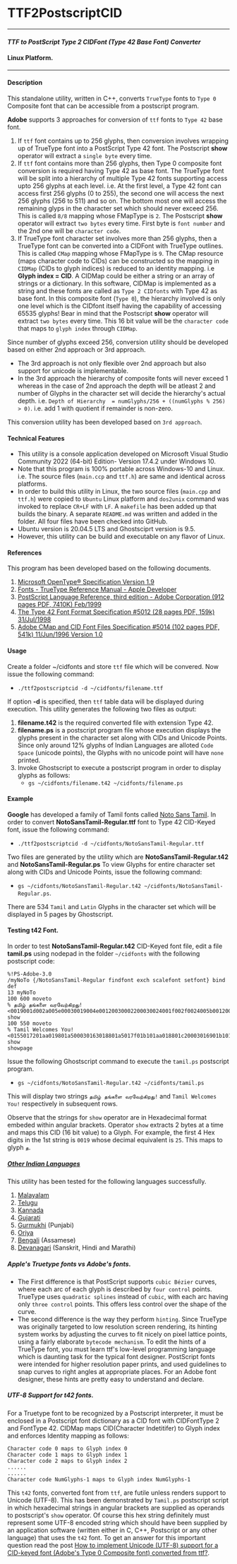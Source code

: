 # TTF2PostscriptCID
----------------------------------------------------------------------------------------
#### _TTF to PostScript Type 2 CIDFont (Type 42 Base Font) Converter_
#### Linux Platform.
----------------------------------------------------------------------------------------
#### Description
This standalone utility, written in C++, converts `TrueType` fonts to `Type 0` Composite font that can be accessible from a postscript program. 

**Adobe** supports 3 approaches for conversion of `ttf` fonts to `Type 42` base font.
1. If `ttf` font contains up to 256 glyphs, then conversion involves wrapping up of TrueType font into a PostScript Type 42 font. The Postscript **show** operator will extract a `single byte` every time.
2. If `ttf` font contains more than 256 glyphs, then Type 0 composite font conversion is required having Type 42 as base font. The TrueType font will be split into a hierarchy of multiple Type 42 fonts supporting access upto 256 glyphs at each level. i.e. At the first level, a Type 42 font can access first 256 glyphs (0 to 255), the second one will access the next 256 glyphs (256 to 511) and so on. The bottom most one will access the remaining glyps in the character set which should never exceed 256. This is called `8/8` mapping whose FMapType is `2`. The Postscript **show** operator will extract `two bytes` every time. First byte is `font number` and the 2nd one will be `character code`.
3. If TrueType font character set involves more than 256 glyphs, then a TrueType font can be converted into a CIDFont with TrueType outlines. This is called `CMap` mapping whose FMapType is `9`. The CMap resource (maps character code to CIDs) can be constructed so the mapping in `CIDMap` (CIDs to glyph indices) is reduced to an identity mapping. i.e **Glyph index = CID**. A CIDMap could be either a string or an array of strings or a dictionary. In this software, CIDMap is implemented as a string and these fonts are called as `Type 2 CIDfonts` with Type 42 as base font. In this  composite font (`Type 0`), the hierarchy involved is only one level which is the CIDfont itself having the capability of accessing 65535 glyphs! Bear in mind that the Postscript **show** operator will extract `two bytes` every time. This 16 bit value will be the `character code` that maps to `glyph index` through `CIDMap`.

Since number of glyphs exceed 256, conversion utility should be developed based on either 2nd approach or 3rd approach. 
- The 3rd approach is not only flexible over 2nd approach but also support for unicode is implementable.
- In the 3rd approach the hierarchy of composite fonts will never exceed 1 whereas in the case of 2nd approach the depth will be atleast 2 and number of Glyphs in the character set will decide the hierarchy's actual depth. i.e. `Depth of Hierarchy  = numGlyphs/256 + ((numGlyphs % 256) > 0)`. i.e. add 1 with quotient if remainder is non-zero.

This conversion utility has been developed based on `3rd approach`.  


#### Technical Features
- This utility is a console application developed on Microsoft Visual Studio Community 2022 (64-bit) Edition- Version 17.4.2 under Windows 10.
- Note that this program is 100% portable across Windows-10 and Linux. i.e. The source files (`main.ccp` and `ttf.h`) are same and identical across platforms.
- In order to build this utility in Linux, the two source files (`main.cpp` and `ttf.h`) were copied to  `Ubuntu` Linux platform  and `dos2unix` command was invoked to replace `CR+LF` with `LF`. A `makefile` has been added up that builds the binary. A separate `README.md` was written and added in the folder. All four files have been checked into GitHub.
- Ubuntu version is 20.04.5 LTS and Ghostsciprt version is 9.5. 
- However, this utility can be build and executable on any flavor of Linux.


#### References
This program has been developed based on the following documents.
1. [Microsoft OpenType® Specification Version 1.9](https://learn.microsoft.com/en-us/typography/opentype/spec/)
2. [Fonts - TrueType Reference Manual - Apple Developer](https://developer.apple.com/fonts/TrueType-Reference-Manual/)
3. [PostScript Language Reference, third edition - Adobe Corporation (912 pages PDF, 7410K) Feb/1999](https://www.adobe.com/jp/print/postscript/pdfs/PLRM.pdf)
4. [The Type 42 Font Format Specification #5012 (28 pages PDF, 159k) 31/Jul/1998](https://adobe-type-tools.github.io/font-tech-notes/pdfs/5012.Type42_Spec.pdf)
5. [Adobe CMap and CID Font Files Specification #5014 (102 pages PDF, 541k) 11/Jun/1996 Version 1.0](https://adobe-type-tools.github.io/font-tech-notes/pdfs/5014.CIDFont_Spec.pdf)

#### Usage
Create a folder ~/cidfonts and store `ttf` file which will be convered. Now issue the following command:
- `./ttf2postscriptcid -d ~/cidfonts/filename.ttf`

If option **-d** is specified, then `ttf` table data will be displayed during execution.
This utility generates the following two files as output:
1. **filename.t42** is the required converted file with extension Type 42.
2. **filename.ps** is a postscript program file whose execution displays the glyphs present in the character set along with CIDs and Unicode Points. Since only around 12% glyphs of Indian Languages are alloted `Code Space` (unicode points), the Glyphs with no unicode point will have `none` printed.
3. Invoke Ghostscript to execute a postscript program in order to display glyphs as follows:
   - `gs ~/cidfonts/filename.t42 ~/cidfonts/filename.ps`

#### Example
**Google** has developed a family of Tamil fonts called [Noto Sans Tamil](https://fonts.google.com/noto/specimen/Noto+Sans+Tamil).
In order to convert **NotoSansTamil-Regular.ttf** font to Type 42 CID-Keyed font, issue the following command:
- `./ttf2postscriptcid -d ~/cidfonts/NotoSansTamil-Regular.ttf`

Two files are generated by the utility which are **NotoSansTamil-Regular.t42** and **NotoSansTamil-Regular.ps**
To view Glyphs for entire character set along with CIDs and Unicode Points, issue the following command:
- `gs ~/cidfonts/NotoSansTamil-Regular.t42 ~/cidfonts/NotoSansTamil-Regular.ps`.

There are 534 `Tamil` and `Latin` Glyphs in the character set which will be displayed in 5 pages by Ghostscript.

#### Testing t42 Font.

In order to test **NotoSansTamil-Regular.t42** CID-Keyed font file, edit a file **tamil.ps** using nodepad in the folder `~/cidfonts` with the following postscript code:
```
%!PS-Adobe-3.0
/myNoTo {/NotoSansTamil-Regular findfont exch scalefont setfont} bind def
13 myNoTo
100 600 moveto 
% தமிழ் தங்களை வரவேற்கிறது!
<0019001d002a005e00030019004e00120030002200030024001f002f0024005b0012002a0020007a00aa> show
100 550 moveto 
% Tamil Welcomes You!
<0155017201aa019801a500030163018801a5017f01b101aa018801c20003016901b101cb00aa00b5> show
showpage
```
Issue the following Ghostscript command  to execute the `tamil.ps` postscript program. 
- `gs ~/cidfonts/NotoSansTamil-Regular.t42 ~/cidfonts/tamil.ps`

This will display two strings `தமிழ் தங்களை வரவேற்கிறது!` and `Tamil Welcomes You!` respectively in subsequent rows.

Observe that the strings for `show` operator are in Hexadecimal format embeded within angular brackets. Operator `show` extracts 2 bytes at a time and maps this CID (16 bit value) to a Glyph.
For example, the first 4 Hex digits in the 1st string is `0019` whose decimal equivalent is `25`. This maps to glyph `த`.

##### [Other Indian Languages](https://fonts.google.com/noto/fonts)
This utility has been tested for the following languages successfully.
1. [Malayalam](https://fonts.google.com/noto/specimen/Noto+Sans+Malayalam)
2. [Telugu](https://fonts.google.com/noto/specimen/Noto+Sans+Telugu)
3. [Kannada](https://fonts.google.com/noto/specimen/Noto+Sans+Kannada)
4. [Gujarati](https://fonts.google.com/noto/specimen/Noto+Sans+Gujarati)
5. [Gurmukhi](https://fonts.google.com/noto/specimen/Noto+Sans+Gurmukhi) (Punjabi)
6. [Oriya](https://fonts.google.com/noto/specimen/Noto+Sans+Oriya)
7. [Bengali](https://fonts.google.com/noto/specimen/Noto+Sans+Bengali) (Assamese)
8. [Devanagari](https://fonts.google.com/noto/specimen/Noto+Sans+Devanagari) (Sanskrit, Hindi and Marathi)

##### Apple's Truetype fonts vs Adobe's fonts.

- The First difference is that PostScript supports `cubic Bézier` curves, where each arc of each glyph is described by `four control` points. TrueType uses `quadratic splines` instead of `cubic`, with each arc having only `three control` points. This offers less control over the shape of the curve.
-  The second difference is the way they perform `hinting`. Since TrueType was originally targeted to low resolution screen rendering, its hinting system works by adjusting the curves to fit nicely on pixel lattice points, using a fairly elaborate `bytecode mechanism`. To edit the hints of a TrueType font, you must learn ttf's low-level programming language which is daunting task for the typical font designer. PostScript fonts were intended for higher resolution paper prints, and used guidelines to snap curves to right angles at appropriate places. For an Adobe font designer, these hints are pretty easy to understand and declare.

##### UTF-8 Support for t42 fonts.

For a Truetype font to be recognized by a Postscript interpreter, it must be enclosed in a Postscript font dictionary as a CID font with CIDFontType 2 and FontType 42. CIDMap maps CID(Character Indetitifer) to Glyph index and enforces Identity mapping as follows:
```
Character code 0 maps to Glyph index 0
Character code 1 maps to Glyph index 1
Character code 2 maps to Glyph index 2
......
......
Character code NumGlyphs-1 maps to Glyph index NumGlyphs-1
```
This `t42` fonts, converted font from `ttf`, are futile unless renders support to Unicode (UTF-8). 
This has been demonstrated by `Tamil.ps` postscript script in which hexadecimal strings in angular brackets are supplied as operands to postscript's `show` operator. Of course this hex string definitely must represent some UTF-8 encoded string which should have been supplied by an application software (written either in C, C++, Postscript or any other language) that uses the `t42` font.
To get an answer for this important question read the post [How to implement Unicode (UTF-8) support for a CID-keyed font (Adobe's Type 0 Composite font) converted from ttf?](https://stackoverflow.com/questions/74318928/how-to-implement-unicode-utf-8-support-for-a-cid-keyed-font-adobes-type-0-co).
